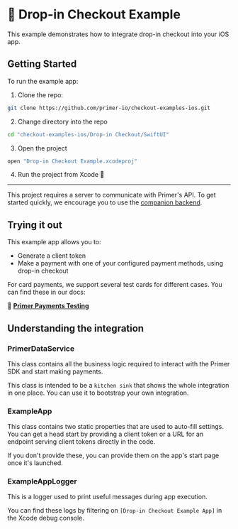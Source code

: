 # 📲 Drop-in Checkout Example

This example demonstrates how to integrate drop-in checkout into your iOS app.

## Getting Started

To run the example app:

1. Clone the repo:

```sh
git clone https://github.com/primer-io/checkout-examples-ios.git
```

2. Change directory into the repo

```sh
cd "checkout-examples-ios/Drop-in Checkout/SwiftUI"
```

3. Open the project

```sh
open "Drop-in Checkout Example.xcodeproj"
```

4. Run the project from Xcode 🚀

----

This project requires a server to communicate with Primer's API. To get started quickly, we encourage you to use the [companion backend](https://github.com/primer-io/checkout-example-backend).

## Trying it out

This example app allows you to:

- Generate a client token
- Make a payment with one of your configured payment methods, using drop-in checkout

For card payments, we support several test cards for different cases. You can find these in our docs:

📄 **[Primer Payments Testing](https://primer.io/docs/payments/testing)**

## Understanding the integration

### PrimerDataService

This class contains all the business logic required to interact with the Primer SDK and start making payments.

This class is intended to be a `kitchen sink` that shows the whole integration in one place. You can use it to bootstrap your own integration.

### ExampleApp

This class contains two static properties that are used to auto-fill settings. You can get a head start by providing a client token or a URL for an endpoint serving client tokens directly in the code.

If you don't provide these, you can provide them on the app's start page once it's launched.

### ExampleAppLogger

This is a logger used to print useful messages during app execution.

You can find these logs by filtering on `[Drop-in Checkout Example App]` in the Xcode debug console.
